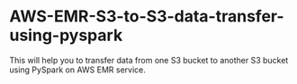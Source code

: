 # AWS-EMR-S3-to-S3-data-transfer-using-pyspark
This will help you to transfer data from one S3 bucket to another S3 bucket using PySpark on AWS EMR service.
